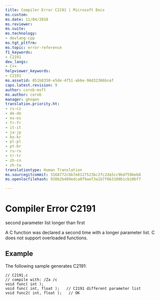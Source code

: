 ```yaml
---
title: Compiler Error C2191 | Microsoft Docs
ms.custom: 
ms.date: 11/04/2016
ms.reviewer: 
ms.suite: 
ms.technology:
- devlang-cpp
ms.tgt_pltfrm: 
ms.topic: error-reference
f1_keywords:
- C2191
dev_langs:
- C++
helpviewer_keywords:
- C2191
ms.assetid: 051b8350-e5de-4f51-ab6e-96d32366bcef
caps.latest.revision: 9
author: corob-msft
ms.author: corob
manager: ghogen
translation.priority.ht:
- cs-cz
- de-de
- es-es
- fr-fr
- it-it
- ja-jp
- ko-kr
- pl-pl
- pt-br
- ru-ru
- tr-tr
- zh-cn
- zh-tw
translationtype: Human Translation
ms.sourcegitcommit: 3168772cbb7e8127523bc2fc2da5cc9b4f59beb8
ms.openlocfilehash: 930b2b489edca0f9aef3a1b7f663100b1cb10bf7

---
```

# Compiler Error C2191
second parameter list longer than first  
  
 A C function was declared a second time with a longer parameter list. C does not support overloaded functions.  
  
## Example  
 The following sample generates C2191:  
  
```  
// C2191.c  
// compile with: /Za /c  
void func( int );  
void func( int, float );   // C2191 different parameter list  
void func2( int, float );   // OK  
```


<!--HONumber=Jan17_HO1-->


